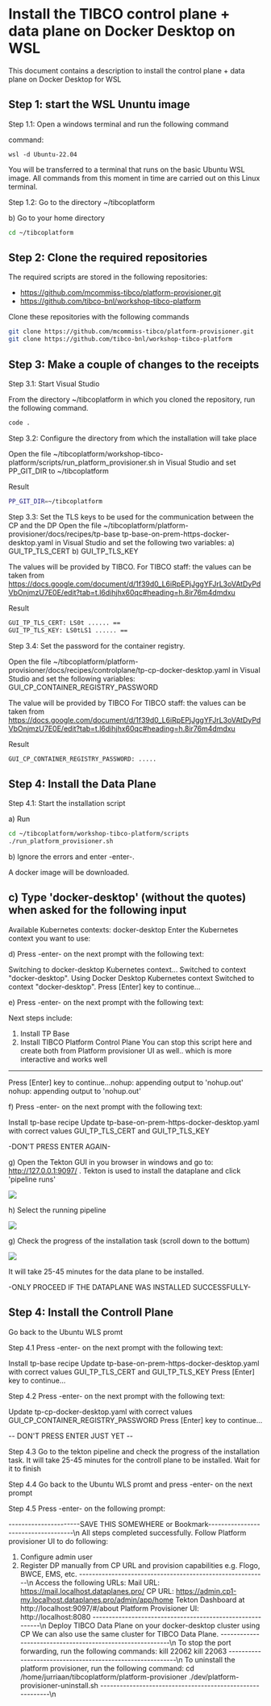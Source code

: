 # Install the TIBCO control plane + data plane on Docker Desktop on WSL

This document contains a description to install the control plane + data plane on Docker Desktop for WSL


## Step 1: start the WSL Ununtu image

Step 1.1: Open a windows terminal and run the following command

command:
```windows terminal
wsl -d Ubuntu-22.04
```

You will be transferred to a terminal that runs on the basic Ubuntu WSL image. All commands from this moment in time are carried out on this Linux terminal.


Step 1.2: Go to the directory ~/tibcoplatform

b) Go to your home directory
```bash
cd ~/tibcoplatform
```

## Step 2: Clone the required repositories
The required scripts are stored in the following repositories:
- https://github.com/mcommiss-tibco/platform-provisioner.git 
- https://github.com/tibco-bnl/workshop-tibco-platform 

Clone these repositories with the following commands
```bash
git clone https://github.com/mcommiss-tibco/platform-provisioner.git 
git clone https://github.com/tibco-bnl/workshop-tibco-platform
```

## Step 3: Make a couple of changes to the receipts

Step 3.1: Start Visual Studio

From the directory ~/tibcoplatform in which you cloned the repository, run the following command.

```bash
code . 
```

Step 3.2: Configure the directory from which the installation will take place

Open the file ~/tibcoplatform/workshop-tibco-platform/scripts/run_platform_provisioner.sh in Visual Studio and set PP_GIT_DIR to ~/tibcoplatform

Result
```bash
PP_GIT_DIR=~/tibcoplatform 
```

Step 3.3: Set the TLS keys to be used for the communication between the CP and the DP
Open the file ~/tibcoplatform/platform-provisioner/docs/recipes/tp-base tp-base-on-prem-https-docker-desktop.yaml in Visual Studio and set the following two variables:
a) GUI_TP_TLS_CERT 
b) GUI_TP_TLS_KEY

The values will be provided by TIBCO. 
For TIBCO staff: the values can be taken from https://docs.google.com/document/d/1f39d0_L6iRpEPjJggYFJrL3oVAtDyPdVbOnjmzU7E0E/edit?tab=t.l6dihjhx60qc#heading=h.8ir76m4dmdxu

Result
```bash
GUI_TP_TLS_CERT: LS0t ...... ==
GUI_TP_TLS_KEY: LS0tLS1 ...... ==
```


Step 3.4: Set the password for the container registry.

Open the file ~/tibcoplatform/platform-provisioner/docs/recipes/controlplane/tp-cp-docker-desktop.yaml in Visual Studio and set the following variables: GUI_CP_CONTAINER_REGISTRY_PASSWORD

The value will be provided by TIBCO
For TIBCO staff: the values can be taken from https://docs.google.com/document/d/1f39d0_L6iRpEPjJggYFJrL3oVAtDyPdVbOnjmzU7E0E/edit?tab=t.l6dihjhx60qc#heading=h.8ir76m4dmdxu

Result
```bash
GUI_CP_CONTAINER_REGISTRY_PASSWORD: .....
```


## Step 4: Install the Data Plane

Step 4.1: Start the installation script

a) Run

```bash
cd ~/tibcoplatform/workshop-tibco-platform/scripts
./run_platform_provisioner.sh
```

b) Ignore the errors and enter -enter-.

A docker image will be downloaded.

c) Type 'docker-desktop' (without the quotes) when asked for the following input
----------------------------------------------------------
Available Kubernetes contexts:
docker-desktop
Enter the Kubernetes context you want to use:

d) Press -enter- on the next prompt with the following text:

Switching to docker-desktop Kubernetes context...
Switched to context "docker-desktop".
Using Docker Desktop Kubernetes context
Switched to context "docker-desktop".
Press [Enter] key to continue...

e) Press -enter- on the next prompt with the following text:

Next steps include:
1. Install TP Base
2. Install TIBCO Platform Control Plane
 You can stop this script here and create both from Platform provisioner UI as well.. which is more interactive and works well
----------------------------------------------------------
Press [Enter] key to continue...nohup: appending output to 'nohup.out'
nohup: appending output to 'nohup.out'

f) Press -enter- on the next prompt with the following text:

Install tp-base recipe
Update tp-base-on-prem-https-docker-desktop.yaml with correct values GUI_TP_TLS_CERT and GUI_TP_TLS_KEY

-DON'T PRESS ENTER AGAIN-

g) Open the Tekton GUI in you browser in windows and go to: http://127.0.0.1:9097/ . Tekton is used to install the dataplane and click 'pipeline runs'

![](../images/tekton1.png)

h) Select the running pipeline

![](../images/tekton2.png)

g) Check the progress of the installation task (scroll down to the bottum)

![](../images/tekton3.png)

It will take 25-45 minutes for the data plane to be installed.


-ONLY PROCEED IF THE DATAPLANE WAS INSTALLED SUCCESSFULLY-

## Step 4: Install the Controll Plane

Go back to the Ubuntu WLS promt

Step 4.1 Press -enter- on the next prompt with the following text:

Install tp-base recipe
Update tp-base-on-prem-https-docker-desktop.yaml with correct values GUI_TP_TLS_CERT and GUI_TP_TLS_KEY
Press [Enter] key to continue...

Step 4.2 Press -enter- on the next prompt with the following text:

Update tp-cp-docker-desktop.yaml with correct values GUI_CP_CONTAINER_REGISTRY_PASSWORD
Press [Enter] key to continue...

-- DON'T PRESS ENTER JUST YET --

Step 4.3 Go to the tekton pipeline and check the progress of the installation task. It will take 25-45 minutes for the controll plane to be installed. Wait for it to finish

Step 4.4 Go back to the Ubuntu WLS promt and press -enter- on the next prompt

Step 4.5 Press -enter- on the following prompt:

----------------------SAVE THIS SOMEWHERE or Bookmark------------------------------------\n
All steps completed successfully. Follow Platform provisioner UI to do following:
1. Configure admin user
2. Register DP manually from CP URL and provision capabilities e.g. Flogo, BWCE, EMS, etc.
----------------------------------------------------------\n
Access the following URLs:
Mail URL: https://mail.localhost.dataplanes.pro/
CP URL: https://admin.cp1-my.localhost.dataplanes.pro/admin/app/home
Tekton Dashboard at http://localhost:9097/#/about
Platform Provisioner UI: http://localhost:8080
----------------------------------------------------------\n
Deploy TIBCO Data Plane on your docker-desktop cluster using CP
We can also use the same cluster for TIBCO Data Plane.
----------------------------------------------------------\n
To stop the port forwarding, run the following commands:
kill 22062
kill 22063
----------------------------------------------------------\n
To uninstall the platform provisioner, run the following command:
cd /home/jurriaan/tibcoplatform/platform-provisioner
./dev/platform-provisioner-uninstall.sh
----------------------------------------------------------\n





